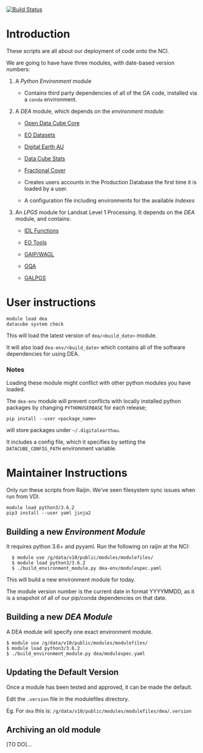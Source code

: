 [![Build Status](https://travis-ci.org/GeoscienceAustralia/digitalearthau.svg?branch=develop)](https://travis-ci.org/GeoscienceAustralia/digitalearthau)

# Introduction

These scripts are all about our deployment of code onto the NCI.

We are going to have have three modules, with date-based version numbers:

 1. A *Python Environment* module

    * Contains third party dependencies of all of the GA code, installed via
      a `conda` environment.

 2. A *DEA* module, which depends on the _environment module_:

    * [Open Data Cube Core](https://github.com/opendatacube/datacube-core/)

    * [EO Datasets](https://github.com/GeoscienceAustralia/eo-datasets/)

    * [Digital Earth AU](https://github.com/GeoscienceAustralia/digitalearthau/)

    * [Data Cube Stats](https://github.com/GeoscienceAustralia/datacube-stats/)

    * [Fractional Cover](https://github.com/GeoscienceAustralia/fc/)

    * Creates users accounts in the Production Database the first time it is
      loaded by a user.

    * A configuration file including environments for the available _Indexes_


 3. An *LPGS* module for Landsat Level 1 Processing. It depends on the _DEA_ module, and contains:

    * [IDL Functions](https://github.com/sixy6e/idl-functions/)

    * [EO Tools](https://github.com/GeoscienceAustralia/eo-tools/)

    * [GAIP/WAGL](https://github.com/GeoscienceAustralia/gaip/)

    * [GQA](https://github.com/GeoscienceAustralia/gqa/)

    * [GALPGS](https://github.com/jeremyh/galpgs/)


# User instructions

    module load dea
    datacube system check

This will load the latest version of `dea/<build_date>` module.

It will also load `dea-env/<build_date>` which contains all of the software
dependencies for using DEA.

### Notes

Loading these module might conflict with other python modules you have loaded.

The `dea-env` module will prevent conflicts with locally installed python packages by
changing `PYTHONUSERBASE` for each release;

    pip install --user <package_name>

will store packages under `~/.digitalearthau`.


It includes a config file, which it specifies by setting the
`DATACUBE_CONFIG_PATH` environment variable.

# Maintainer Instructions

Only run these scripts from Raijin. We've seen filesystem sync issues when
run from VDI.

    module load python3/3.6.2
    pip3 install --user yaml jinja2

## Building a new _Environment Module_

It requires python 3.6+ and pyyaml. Run the following on raijin at the NCI:

      $ module use /g/data/v10/public/modules/modulefiles/
      $ module load python3/3.6.2
      $ ./build_environment_module.py dea-env/modulespec.yaml

This will build a new environment module for today.

The module version number is the current date in format YYYYMMDD, as it is a snapshot
of all of our pip/conda dependencies on that date.

## Building a new _DEA Module_

A DEA module will specify one exact environment module.

    $ module use /g/data/v10/public/modules/modulefiles/
    $ module load python3/3.6.2
    $ ./build_environment_module.py dea/modulespec.yaml

## Updating the Default Version

Once a module has been tested and approved, it can be made the default.

Edit the `.version` file in the modulefiles directory.

Eg. For `dea` this is: `/g/data/v10/public/modules/modulefiles/dea/.version`


## Archiving an old module

[TO DO]...
